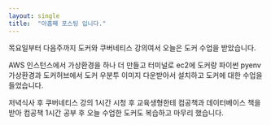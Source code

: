 ```yaml
---
layout: single
title:  "아홉째 포스팅 입니다."
---
```


목요일부터 다음주까지 도커와 쿠버네티스 강의여서
오늘은 도커 수업을 받았습니다.

AWS 인스턴스에서 가상환경을 하나 더 만들고
터미널로 ec2에 도커랑 파이썬 pyenv 가상환경과
도커허브에서 도커 우분투 이미지 다운받아서 설치하고
도커에 대한 수업을 들었습니다.

저녁식사 후 쿠버네티스 강의 1시간 시청 후
교육생형한테 컴공책과 데이터베이스 책을 받아
컴공책 1시간 공부 후 오늘 수업한 도커도 복습하고
마무리 했습니다.
